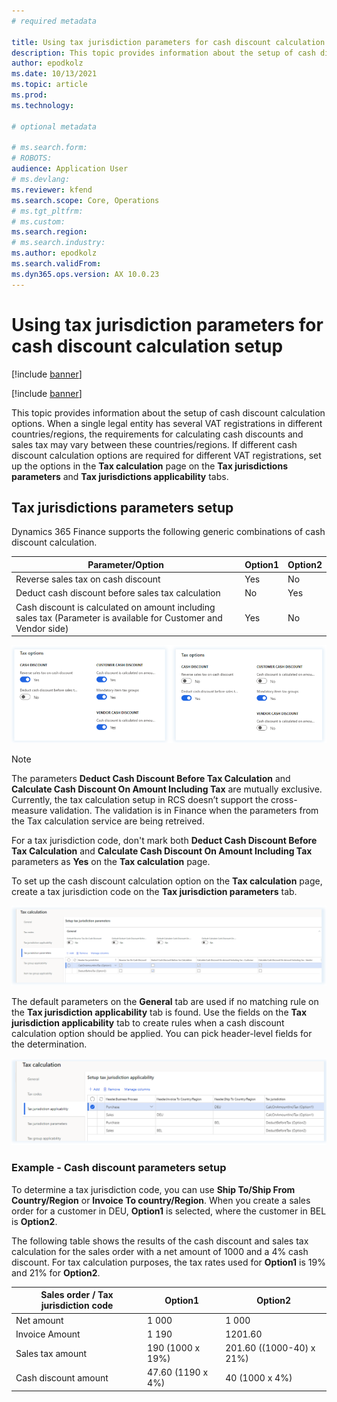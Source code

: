 ```yaml
---
# required metadata

title: Using tax jurisdiction parameters for cash discount calculation setup
description: This topic provides information about the setup of cash discount calculation options.
author: epodkolz
ms.date: 10/13/2021
ms.topic: article
ms.prod: 
ms.technology: 

# optional metadata

# ms.search.form: 
# ROBOTS: 
audience: Application User
# ms.devlang: 
ms.reviewer: kfend
ms.search.scope: Core, Operations
# ms.tgt_pltfrm: 
# ms.custom: 
ms.search.region:
# ms.search.industry: 
ms.author: epodkolz
ms.search.validFrom:
ms.dyn365.ops.version: AX 10.0.23
---
```


# Using tax jurisdiction parameters for cash discount calculation setup

[!include [banner](../includes/banner.md)]

[!include [banner](../includes/preview-banner.md)]

This topic provides information about the setup of cash discount calculation options.
When a single legal entity has several VAT registrations in different countries/regions, the requirements for calculating cash discounts and sales tax may vary between these countries/regions. If different cash discount calculation options are required for different VAT registrations, set up the options in the **Tax calculation** page on the **Tax jurisdictions parameters** and **Tax jurisdictions applicability** tabs.

## Tax jurisdictions parameters setup
Dynamics 365 Finance supports the following generic combinations of cash discount calculation.

| Parameter/Option| Option1 | Option2 |
|-----------------------------------------------|-----|-----|
| Reverse sales tax on cash discount | Yes | No |
| Deduct cash discount before sales tax calculation | No | Yes |
| Cash discount is calculated on amount including sales tax (Parameter is available for Customer and Vendor side) | Yes | No |

![Cash discount options](media/TaxJurisdictionCashDisc_01.png)

> [!NOTE]
> The parameters **Deduct Cash Discount Before Tax Calculation** and **Calculate Cash Discount On Amount Including Tax** are mutually exclusive.
Currently, the tax calculation setup in RCS doesn’t support the cross-measure validation. The validation is in Finance when the parameters from the Tax calculation service are being retreived.
> 
> For a tax jurisdiction code, don't mark both **Deduct Cash Discount Before Tax Calculation** and **Calculate Cash Discount On Amount Including Tax** parameters as **Yes** on the **Tax calculation** page.

To set up the cash discount calculation option on the **Tax calculation** page, create a tax jurisdiction code on the **Tax jurisdiction parameters** tab.

![Tax jurisdiction parameters](media/TaxJurisdictionCashDisc_02.png)

The default parameters on the **General** tab are used if no matching rule on the **Tax jurisdiction applicability** tab is found.
Use the fields on the **Tax jurisdiction applicability** tab to create rules when a cash discount calculation option should be applied. You can pick header-level fields for the determination.

![Tax jurisdiction applicability](media/TaxJurisdictionCashDisc_03.png)

### Example - Cash discount parameters setup
To determine a tax jurisdiction code, you can use **Ship To/Ship From Country/Region** or **Invoice To country/Region**. When you create a sales order for a customer in DEU, **Option1** is selected, where the customer in BEL is **Option2**. 

The following table shows the results of the cash discount and sales tax calculation for the sales order with a net amount of 1000 and a 4% cash discount.
For tax calculation purposes, the tax rates used for **Option1** is 19% and 21% for **Option2**.

| Sales order / Tax jurisdiction code| Option1| Option2|
|-----------------------------------------------|-----|-----|
| Net amount | 1 000 | 1 000 |
| Invoice Amount | 1 190 | 1201.60 |
| Sales tax amount | 190 (1000 x 19%) | 201.60 ((1000-40) x 21%) |
| Cash discount amount | 47.60 (1190 x 4%) | 40 (1000 x 4%) |


